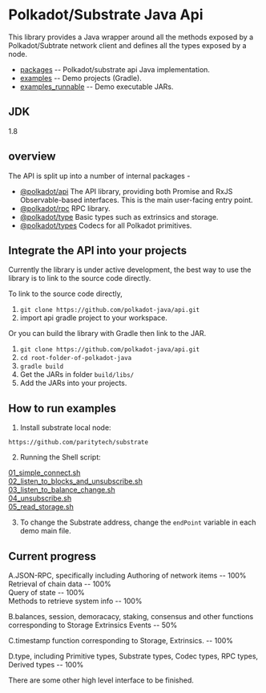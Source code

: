 # Polkadot/Substrate Java Api

This library provides a Java wrapper around all the methods exposed by a Polkadot/Subtrate network client and defines all the types exposed by a node.

- [packages](https://github.com/polkadot-java/api/tree/master/packages) -- Polkadot/substrate api Java implementation.  
- [examples](https://github.com/polkadot-java/api/tree/master/examples) -- Demo projects (Gradle).  
- [examples_runnable](https://github.com/polkadot-java/api/tree/master/examples_runnable) -- Demo executable JARs.  

## JDK

1.8

## overview

The API is split up into a number of internal packages -

- [@polkadot/api](packages/src/main/java/org/polkadot/api/) The API library, providing both Promise and RxJS Observable-based interfaces. This is the main user-facing entry point.
- [@polkadot/rpc](packages/src/main/java/org/polkadot/rpc/) RPC library.
- [@polkadot/type](packages/src/main/java/org/polkadot/type/) Basic types such as extrinsics and storage.
- [@polkadot/types](packages/src/main/java/org/polkadot/types/) Codecs for all Polkadot primitives.

## Integrate the API into your projects

Currently the library is under active development, the best way to use the library is to link to the source code directly.  

To link to the source code directly,

1. `git clone https://github.com/polkadot-java/api.git`
2. import api gradle project to your workspace.

Or you can build the library with Gradle then link to the JAR.

1. `git clone https://github.com/polkadot-java/api.git`
2. `cd root-folder-of-polkadot-java`
3. `gradle build`
4. Get the JARs in folder `build/libs/`
5. Add the JARs into your projects.

## How to run examples

1. Install substrate local node:  

`https://github.com/paritytech/substrate`  

2. Running the Shell script:  

[01_simple_connect.sh](https://github.com/polkadot-java/api/blob/master/examples_runnable/20190518/01_simple_connect.sh)   
[02_listen_to_blocks_and_unsubscribe.sh](https://github.com/polkadot-java/api/blob/master/examples_runnable/20190518/02_listen_to_blocks_and_unsubscribe.sh)  
[03_listen_to_balance_change.sh](https://github.com/polkadot-java/api/blob/master/examples_runnable/20190518/03_listen_to_balance_change.sh)   
[04_unsubscribe.sh](https://github.com/polkadot-java/api/blob/master/examples_runnable/20190518/04_unsubscribe.sh)   
[05_read_storage.sh](https://github.com/polkadot-java/api/blob/master/examples_runnable/20190518/05_read_storage.sh)   

3. To change the Substrate address, change the `endPoint` variable in each demo main file.

## Current progress

A.JSON-RPC, specifically including
Authoring of network items -- 100%  
Retrieval of chain data -- 100%  
Query of state -- 100%  
Methods to retrieve system info -- 100%  
 
B.balances, session, demoracacy, staking, consensus and other functions
corresponding to Storage Extrinsics Events -- 50%  

C.timestamp function corresponding to Storage, Extrinsics. -- 100%  

D.type, including Primitive types, Substrate types, Codec types, RPC types,
Derived types  -- 100%  

There are some other high level interface to be finished.
